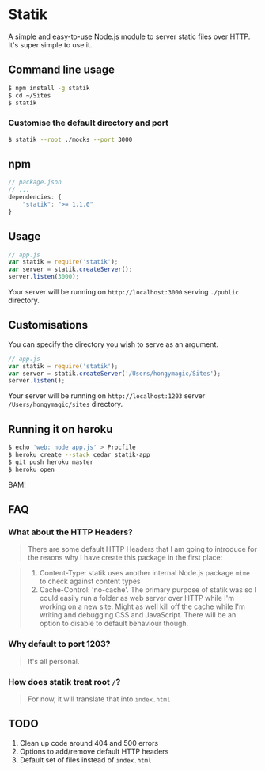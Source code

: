 # Statik

A simple and easy-to-use Node.js module to server static files over HTTP. It's
super simple to use it.

## Command line usage

```bash
$ npm install -g statik
$ cd ~/Sites
$ statik
```

### Customise the default directory and port

```bash
$ statik --root ./mocks --port 3000
```

## npm

```javascript
// package.json
// ...
dependencies: {
	"statik": ">= 1.1.0"
}
```

## Usage

```javascript
// app.js
var statik = require('statik');
var server = statik.createServer();
server.listen(3000);
```

Your server will be running on `http://localhost:3000` serving `./public` directory.

## Customisations

You can specify the directory you wish to serve as an argument.

```javascript
// app.js
var statik = require('statik');
var server = statik.createServer('/Users/hongymagic/Sites');
server.listen();
```

Your server will be running on `http://localhost:1203` server `/Users/hongymagic/sites` directory.

## Running it on heroku

```bash
$ echo 'web: node app.js' > Procfile
$ heroku create --stack cedar statik-app
$ git push heroku master
$ heroku open
```

BAM!

## FAQ

### What about the HTTP Headers?

> There are some default HTTP Headers that I am going to introduce for the reaons
why I have create this package in the first place:

> 1. Content-Type: statik uses another internal Node.js package `mime` to check
against content types
> 2. Cache-Control: 'no-cache'. The primary purpose of statik was so I could easily
run a folder as web server over HTTP while I'm working on a new site. Might as
well kill off the cache while I'm writing and debugging CSS and JavaScript. There
will be an option to disable to default behaviour though.


### Why default to port 1203?

> It's all personal.

### How does statik treat root `/`?

> For now, it will translate that into `index.html`

## TODO

1. Clean up code around 404 and 500 errors
2. Options to add/remove default HTTP headers
3. Default set of files instead of `index.html`
